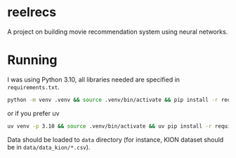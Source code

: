 # reelrecs
A project on building movie recommendation system using neural networks.

# Running
I was using Python 3.10, all libraries needed are specified in `requirements.txt`.
```bash
python -m venv .venv && source .venv/bin/activate && pip install -r requirements.txt
```
or if you prefer uv 
```bash
uv venv -p 3.10 && source .venv/bin/activate && uv pip install -r requirements.txt
```
Data should be loaded to `data` directory (for instance, KION dataset should be in `data/data_kion/*.csv`).